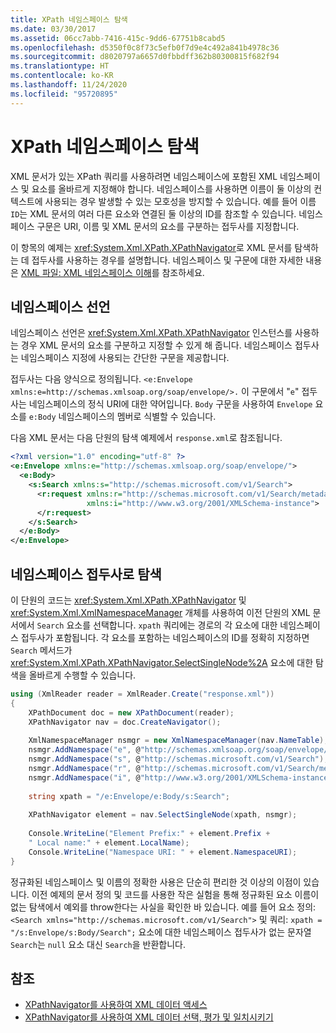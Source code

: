 ```yaml
---
title: XPath 네임스페이스 탐색
ms.date: 03/30/2017
ms.assetid: 06cc7abb-7416-415c-9dd6-67751b8cabd5
ms.openlocfilehash: d5350f0c8f73c5efb0f7d9e4c492a841b4978c36
ms.sourcegitcommit: d8020797a6657d0fbbdff362b80300815f682f94
ms.translationtype: HT
ms.contentlocale: ko-KR
ms.lasthandoff: 11/24/2020
ms.locfileid: "95720895"
---
```

# <a name="xpath-namespace-navigation"></a>XPath 네임스페이스 탐색

XML 문서가 있는 XPath 쿼리를 사용하려면 네임스페이스에 포함된 XML 네임스페이스 및 요소를 올바르게 지정해야 합니다. 네임스페이스를 사용하면 이름이 둘 이상의 컨텍스트에 사용되는 경우 발생할 수 있는 모호성을 방지할 수 있습니다. 예를 들어 이름 `ID`는 XML 문서의 여러 다른 요소와 연결된 둘 이상의 ID를 참조할 수 있습니다. 네임스페이스 구문은 URI, 이름 및 XML 문서의 요소를 구분하는 접두사를 지정합니다.  
  
 이 항목의 예제는 <xref:System.Xml.XPath.XPathNavigator>로 XML 문서를 탐색하는 데 접두사를 사용하는 경우를 설명합니다. 네임스페이스 및 구문에 대한 자세한 내용은 [XML 파일: XML 네임스페이스 이해](/previous-versions/dotnet/articles/bb986013(v=msdn.10))를 참조하세요.  
  
## <a name="namespace-declarations"></a>네임스페이스 선언  

 네임스페이스 선언은 <xref:System.Xml.XPath.XPathNavigator> 인스턴스를 사용하는 경우 XML 문서의 요소를 구분하고 지정할 수 있게 해 줍니다. 네임스페이스 접두사는 네임스페이스 지정에 사용되는 간단한 구문을 제공합니다.  
  
 접두사는 다음 양식으로 정의됩니다. `<e:Envelope xmlns:e=http://schemas.xmlsoap.org/soap/envelope/>.` 이 구문에서 "`e`" 접두사는 네임스페이스의 정식 URI에 대한 약어입니다. `Body` 구문을 사용하여 `Envelope` 요소를 `e:Body` 네임스페이스의 멤버로 식별할 수 있습니다.  
  
 다음 XML 문서는 다음 단원의 탐색 예제에서 `response.xml`로 참조됩니다.  
  
```xml  
<?xml version="1.0" encoding="utf-8" ?>  
<e:Envelope xmlns:e="http://schemas.xmlsoap.org/soap/envelope/">  
  <e:Body>  
    <s:Search xmlns:s="http://schemas.microsoft.com/v1/Search">  
      <r:request xmlns:r="http://schemas.microsoft.com/v1/Search/metadata"
                 xmlns:i="http://www.w3.org/2001/XMLSchema-instance">  
      </r:request>  
    </s:Search>  
  </e:Body>  
</e:Envelope>  
```  
  
## <a name="navigation-by-namespace-prefix"></a>네임스페이스 접두사로 탐색  

 이 단원의 코드는 <xref:System.Xml.XPath.XPathNavigator> 및 <xref:System.Xml.XmlNamespaceManager> 개체를 사용하여 이전 단원의 XML 문서에서 `Search` 요소를 선택합니다. `xpath` 쿼리에는 경로의 각 요소에 대한 네임스페이스 접두사가 포함됩니다. 각 요소를 포함하는 네임스페이스의 ID를 정확히 지정하면 `Search` 메서드가 <xref:System.Xml.XPath.XPathNavigator.SelectSingleNode%2A> 요소에 대한 탐색을 올바르게 수행할 수 있습니다.  
  
```csharp  
using (XmlReader reader = XmlReader.Create("response.xml"))  
{  
    XPathDocument doc = new XPathDocument(reader);  
    XPathNavigator nav = doc.CreateNavigator();
  
    XmlNamespaceManager nsmgr = new XmlNamespaceManager(nav.NameTable);  
    nsmgr.AddNamespace("e", @"http://schemas.xmlsoap.org/soap/envelope/");  
    nsmgr.AddNamespace("s", @"http://schemas.microsoft.com/v1/Search");  
    nsmgr.AddNamespace("r", @"http://schemas.microsoft.com/v1/Search/metadata");  
    nsmgr.AddNamespace("i", @"http://www.w3.org/2001/XMLSchema-instance");  
  
    string xpath = "/e:Envelope/e:Body/s:Search";  
  
    XPathNavigator element = nav.SelectSingleNode(xpath, nsmgr);  
  
    Console.WriteLine("Element Prefix:" + element.Prefix +
    " Local name:" + element.LocalName);  
    Console.WriteLine("Namespace URI: " + element.NamespaceURI);  
}  
```  
  
 정규화된 네임스페이스 및 이름의 정확한 사용은 단순히 편리한 것 이상의 이점이 있습니다. 이전 예제의 문서 정의 및 코드를 사용한 작은 실험을 통해 정규화된 요소 이름이 없는 탐색에서 예외를 throw한다는 사실을 확인한 바 있습니다. 예를 들어 요소 정의: `<Search xmlns="http://schemas.microsoft.com/v1/Search">` 및 쿼리: `xpath = "/s:Envelope/s:Body/Search";` 요소에 대한 네임스페이스 접두사가 없는 문자열 `Search`는 `null` 요소 대신 `Search`을 반환합니다.  
  
## <a name="see-also"></a>참조

- [XPathNavigator를 사용하여 XML 데이터 액세스](accessing-xml-data-using-xpathnavigator.md)
- [XPathNavigator를 사용하여 XML 데이터 선택, 평가 및 일치시키기](selecting-evaluating-and-matching-xml-data-using-xpathnavigator.md)

